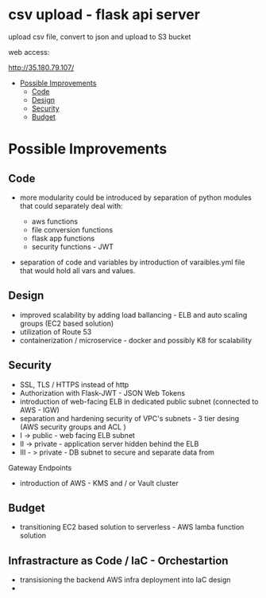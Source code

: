 # csv upload - flask api server

upload csv file, convert to json and upload to S3 bucket

web access:

http://35.180.79.107/



- [Possible Improvements](#possible-improvements)
  * [Code](#code)
  * [Design](#design)
  * [Security](#security)
  * [Budget](#budget)


# Possible Improvements

## Code 

- more modularity could be introduced by separation of python modules that could separately deal with:

  - aws functions
  - file conversion functions 
  - flask app functions
  - security functions - JWT

- separation of code and variables by introduction of varaibles.yml file that would hold all vars and values. 


## Design 

- improved scalability by adding load ballancing - ELB and auto scaling groups (EC2 based solution)
- utilization of Route 53
- containerization / microservice - docker and possibly K8 for scalability


## Security 

- SSL, TLS / HTTPS instead of http
- Authorization with Flask-JWT - JSON Web Tokens
- introduction of web-facing ELB in dedicated public subnet (connected to AWS - IGW)
- separation and hardening security of VPC's subnets - 3 tier desing (AWS security groups <instance level> and ACL <network level> )
 - I -> public - web facing ELB subnet
 - II -> private - application server hidden behind the ELB
 - III - > private - DB subnet to secure and separate data from   
 
 Gateway Endpoints
- introduction of AWS - KMS and / or Vault cluster


## Budget

- transitioning EC2 based solution to serverless - AWS lamba function solution

## Infrastracture as Code / IaC - Orchestartion

- transisioning the backend AWS infra deployment into IaC design
- 







